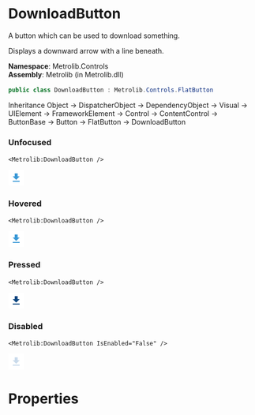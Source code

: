 # DownloadButton  

A button which can be used to download something.

Displays a downward arrow with a line beneath.

**Namespace**: Metrolib.Controls  
**Assembly**: Metrolib (in Metrolib.dll)  

```C#
public class DownloadButton : Metrolib.Controls.FlatButton
```

Inheritance Object -> DispatcherObject -> DependencyObject -> Visual -> UIElement -> FrameworkElement -> Control -> ContentControl -> ButtonBase -> Button -> FlatButton -> DownloadButton
### Unfocused

```xaml
<Metrolib:DownloadButton />

```
![Image of DownloadButton, Unfocused](Unfocused.png)

### Hovered

```xaml
<Metrolib:DownloadButton />

```
![Image of DownloadButton, Hovered](Hovered.png)

### Pressed

```xaml
<Metrolib:DownloadButton />

```
![Image of DownloadButton, Pressed](Pressed.png)

### Disabled

```xaml
<Metrolib:DownloadButton IsEnabled="False" />

```
![Image of DownloadButton, Disabled](Disabled.png)

# Properties  

